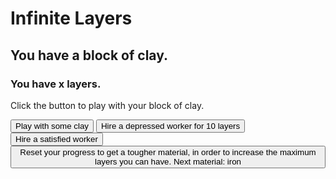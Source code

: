 # Infinite Layers
## You have a block of clay.
### You have x layers.
<p>Click the button to play with your block of clay.</p>

<!--change to a variable, that once you click once, changes the text (story stuff here too, maybe? change block of clay to varMat (material) so it's consistent.--->

<button id="button">
  Play with some clay
</button> <!-- can be changed --->

<button id="d_worker-button">
 Hire a depressed worker for 10 layers
 </button>
 
 <button id="s_worker-button">
 Hire a satisfied worker
 </button>
 
 <button id="new-clay-button">
 Reset your progress to get a tougher material, in order to increase the maximum layers you can have. <break> Next material: iron
 </button>
 
<script> 
 
  var button = document.getElementById("button");
  button.addEventListener("click", function() {
    document.getElementById("button").textContent += "Clicked";
    });
   
  </script>
  
